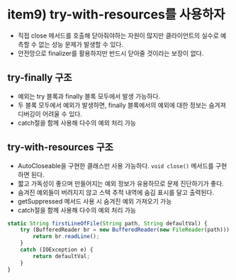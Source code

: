 # item9) try-with-resources를 사용하자

* 직접 close 메서드를 호출해 닫아줘야하는 자원이 많지만 클라이언트의 실수로 예측할 수 없는 성능 문제가 발생할 수 있다.
* 안전망으로 finalizer를 활용하지만 반드시 닫아줄 것이라는 보장이 없다.

## **try-finally 구조**

* 예외는 try 블록과 finally 블록 모두에서 발생 가능하다.
* 두 블록 모두에서 예외가 발생하면, finally 블록에서의 예외에 대한 정보는 숨겨져 디버깅이 어려울 수 있다.
* catch절을 함께 사용해 다수의 예외 처리 가능

## **try-with-resources 구조**

* AutoCloseable을 구현한 클래스만 사용 가능하다. `void close()` 메서드를 구현하면 된다.
* 짧고 가독성이 좋으며 만들어지는 예외 정보가 유용하므로 문제 진단하기가 좋다.
* 숨겨진 예외들이 버려지지 않고 스택 추적 내역에 숨김 표시를 달고 출력된다.
* getSuppressed 메서드 사용 시 숨겨진 예외 가져오기 가능
* catch절을 함께 사용해 다수의 예외 처리 가능

```jsx
static String firstLineOfFile(String path, String defaultVal) {
	try (BufferedReader br = new BufferedReader(new FileReader(path))) {
		return br.readLine();
	}
	catch (IOException e) {
		return defaultVal;
	}
}
```
